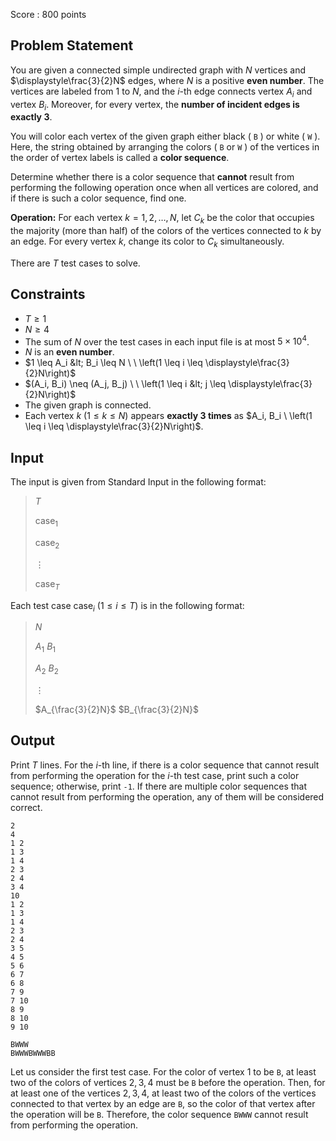 Score : $800$ points

## Problem Statement

You are given a connected simple undirected graph with $N$ vertices and $\displaystyle\frac{3}{2}N$ edges, where $N$ is a positive **even number**. 
The vertices are labeled from $1$ to $N$, and the $i$-th edge connects vertex $A_i$ and vertex $B_i$.
Moreover, for every vertex, the **number of incident edges is exactly $3$**.

You will color each vertex of the given graph either black ( `B` ) or white ( `W` ).
Here, the string obtained by arranging the colors ( `B` or `W` ) of the vertices in the order of vertex labels is called a **color sequence**.

Determine whether there is a color sequence that **cannot** result from performing the following operation once when all vertices are colored, and if there is such a color sequence, find one.

**Operation:** For each vertex $k = 1, 2, \dots, N$, let $C_k$ be the color that occupies the majority (more than half) of the colors of the vertices connected to $k$ by an edge.
For every vertex $k$, change its color to $C_k$ simultaneously.

There are $T$ test cases to solve.

## Constraints

- $T \geq 1$
- $N \geq 4$
- The sum of $N$ over the test cases in each input file is at most $5 \times 10^4$.
- $N$ is an **even number**.
- $1 \leq A_i &lt; B_i \leq N \ \ \left(1 \leq i \leq \displaystyle\frac{3}{2}N\right)$
- $(A_i, B_i) \neq (A_j, B_j) \ \ \left(1 \leq i &lt; j \leq \displaystyle\frac{3}{2}N\right)$
- The given graph is connected.
- Each vertex $k \ (1 \leq k \leq N)$ appears **exactly $3$ times** as $A_i, B_i \ \left(1 \leq i \leq \displaystyle\frac{3}{2}N\right)$.

## Input

The input is given from Standard Input in the following format:

> $T$
> 
> $\mathrm{case}_1$
> 
> $\mathrm{case}_2$
> 
> $\vdots$
> 
> $\mathrm{case}_T$

Each test case $\mathrm{case}_i \ (1 \leq i \leq T)$ is in the following format:

> $N$
> 
> $A_1$ $B_1$
> 
> $A_2$ $B_2$
> 
> $\vdots$
> 
> $A_{\frac{3}{2}N}$ $B_{\frac{3}{2}N}$

## Output

Print $T$ lines.
For the $i$-th line, if there is a color sequence that cannot result from performing the operation for the $i$-th test case, print such a color sequence; otherwise, print `-1`.
If there are multiple color sequences that cannot result from performing the operation, any of them will be considered correct.

```input1
2
4
1 2
1 3
1 4
2 3
2 4
3 4
10
1 2
1 3
1 4
2 3
2 4
3 5
4 5
5 6
6 7
6 8
7 9
7 10
8 9
8 10
9 10
```

```output1
BWWW
BWWWBWWWBB
```

Let us consider the first test case.
For the color of vertex $1$ to be `B`, at least two of the colors of vertices $2, 3, 4$ must be `B` before the operation.
Then, for at least one of the vertices $2, 3, 4$, at least two of the colors of the vertices connected to that vertex by an edge are `B`, so the color of that vertex after the operation will be `B`.
Therefore, the color sequence `BWWW` cannot result from performing the operation.